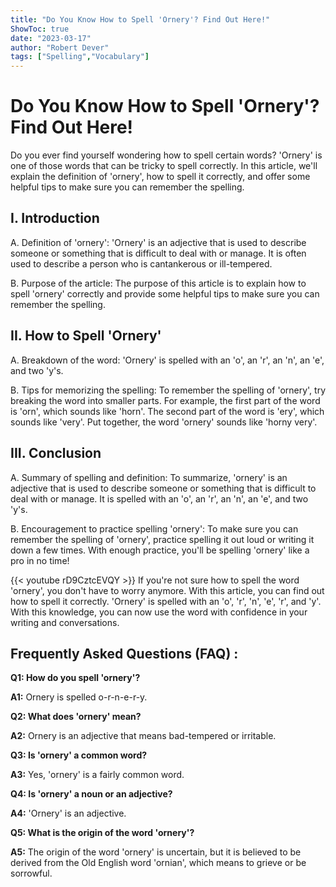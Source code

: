 ```yaml
---
title: "Do You Know How to Spell 'Ornery'? Find Out Here!"
ShowToc: true 
date: "2023-03-17"
author: "Robert Dever" 
tags: ["Spelling","Vocabulary"]
---
```

# Do You Know How to Spell 'Ornery'? Find Out Here!

Do you ever find yourself wondering how to spell certain words? 'Ornery' is one of those words that can be tricky to spell correctly. In this article, we'll explain the definition of 'ornery', how to spell it correctly, and offer some helpful tips to make sure you can remember the spelling. 

## I. Introduction 

A. Definition of 'ornery': 'Ornery' is an adjective that is used to describe someone or something that is difficult to deal with or manage. It is often used to describe a person who is cantankerous or ill-tempered. 

B. Purpose of the article: The purpose of this article is to explain how to spell 'ornery' correctly and provide some helpful tips to make sure you can remember the spelling. 

## II. How to Spell 'Ornery'

A. Breakdown of the word: 'Ornery' is spelled with an 'o', an 'r', an 'n', an 'e', and two 'y's. 

B. Tips for memorizing the spelling: To remember the spelling of 'ornery', try breaking the word into smaller parts. For example, the first part of the word is 'orn', which sounds like 'horn'. The second part of the word is 'ery', which sounds like 'very'. Put together, the word 'ornery' sounds like 'horny very'. 

## III. Conclusion

A. Summary of spelling and definition: To summarize, 'ornery' is an adjective that is used to describe someone or something that is difficult to deal with or manage. It is spelled with an 'o', an 'r', an 'n', an 'e', and two 'y's. 

B. Encouragement to practice spelling 'ornery': To make sure you can remember the spelling of 'ornery', practice spelling it out loud or writing it down a few times. With enough practice, you'll be spelling 'ornery' like a pro in no time!

{{< youtube rD9CztcEVQY >}} 
If you're not sure how to spell the word 'ornery', you don't have to worry anymore. With this article, you can find out how to spell it correctly. 'Ornery' is spelled with an 'o', 'r', 'n', 'e', 'r', and 'y'. With this knowledge, you can now use the word with confidence in your writing and conversations.

## Frequently Asked Questions (FAQ) :
**Q1: How do you spell 'ornery'?**

**A1:** Ornery is spelled o-r-n-e-r-y.

**Q2: What does 'ornery' mean?**

**A2:** Ornery is an adjective that means bad-tempered or irritable.

**Q3: Is 'ornery' a common word?**

**A3:** Yes, 'ornery' is a fairly common word.

**Q4: Is 'ornery' a noun or an adjective?**

**A4:** 'Ornery' is an adjective.

**Q5: What is the origin of the word 'ornery'?**

**A5:** The origin of the word 'ornery' is uncertain, but it is believed to be derived from the Old English word 'ornian', which means to grieve or be sorrowful.





